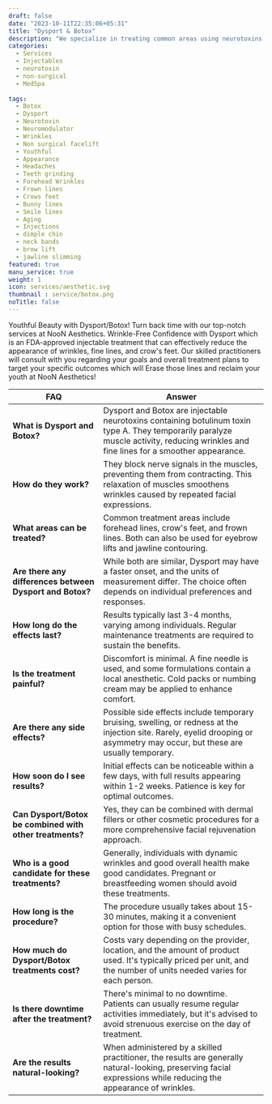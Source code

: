 ```yaml
---
draft: false
date: "2023-10-11T22:35:06+05:31"
title: "Dysport & Botox"
description: "We specialize in treating common areas using neurotoxins such as Botox and Dysport to help with the aging process and reduce the look of fine lines and wrinkles, as well as providing headache and migraine relief."
categories:
  - Services
  - Injectables
  - neurotoxin
  - non-surgical
  - MedSpa
  
tags:
  - Botox
  - Dysport
  - Neurotoxin 
  - Neuromodulator
  - Wrinkles
  - Non surgical facelift
  - Youthful 
  - Appearance 
  - Headaches
  - Teeth grinding
  - Forehead Wrinkles
  - Frown lines
  - Crows feet 
  - Bunny lines 
  - Smile lines 
  - Aging
  - Injections
  - dimple chin
  - neck bands
  - brow lift
  - jawline slimming 
featured: true
manu_service: true
weight: 1
icon: services/aesthetic.svg
thumbnail : service/botox.png
noTitle: false
---
```


Youthful Beauty with Dysport/Botox!
Turn back time with our top-notch services at NooN
Aesthetics. 
Wrinkle-Free Confidence with Dysport which is an FDA-approved injectable treatment that can effectively reduce the appearance of wrinkles, fine lines, and crow's feet. 
Our skilled practitioners will consult with you regarding your goals and overall treatment plans to target your specific outcomes which will Erase those lines and reclaim your youth at NooN Aesthetics!



| **FAQ**                                     | **Answer**                                                                                                                                                                    |
|--------------------------------------------------|------------------------------------------------------------------------------------------------------------------------------------------------------------------------------|
| **What is Dysport and Botox?**                    | Dysport and Botox are injectable neurotoxins containing botulinum toxin type A. They temporarily paralyze muscle activity, reducing wrinkles and fine lines for a smoother appearance. |
| **How do they work?**                             | They block nerve signals in the muscles, preventing them from contracting. This relaxation of muscles smoothens wrinkles caused by repeated facial expressions.                        |
| **What areas can be treated?**                    | Common treatment areas include forehead lines, crow's feet, and frown lines. Both can also be used for eyebrow lifts and jawline contouring.                                    |
| **Are there any differences between Dysport and Botox?** | While both are similar, Dysport may have a faster onset, and the units of measurement differ. The choice often depends on individual preferences and responses.             |
| **How long do the effects last?**                 | Results typically last 3-4 months, varying among individuals. Regular maintenance treatments are required to sustain the benefits.                                               |
| **Is the treatment painful?**                     | Discomfort is minimal. A fine needle is used, and some formulations contain a local anesthetic. Cold packs or numbing cream may be applied to enhance comfort.                   |
| **Are there any side effects?**                   | Possible side effects include temporary bruising, swelling, or redness at the injection site. Rarely, eyelid drooping or asymmetry may occur, but these are usually temporary.    |
| **How soon do I see results?**                    | Initial effects can be noticeable within a few days, with full results appearing within 1-2 weeks. Patience is key for optimal outcomes.                                          |
| **Can Dysport/Botox be combined with other treatments?** | Yes, they can be combined with dermal fillers or other cosmetic procedures for a more comprehensive facial rejuvenation approach.                                                  |
| **Who is a good candidate for these treatments?** | Generally, individuals with dynamic wrinkles and good overall health make good candidates. Pregnant or breastfeeding women should avoid these treatments.                        |
| **How long is the procedure?**                    | The procedure usually takes about 15-30 minutes, making it a convenient option for those with busy schedules.                                                                  |
| **How much do Dysport/Botox treatments cost?**     | Costs vary depending on the provider, location, and the amount of product used. It's typically priced per unit, and the number of units needed varies for each person.          |
| **Is there downtime after the treatment?**        | There's minimal to no downtime. Patients can usually resume regular activities immediately, but it's advised to avoid strenuous exercise on the day of treatment.           |
| **Are the results natural-looking?**              | When administered by a skilled practitioner, the results are generally natural-looking, preserving facial expressions while reducing the appearance of wrinkles.               |
